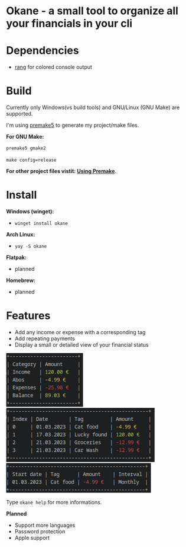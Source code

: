 # Okane - a small tool to organize all your financials in your cli

# Dependencies

- [rang](https://github.com/agauniyal/rang) for colored console output

# Build

Currently only Windows(vs build tools) and GNU/Linux (GNU Make) are supported.

I'm using [premake5](https://premake.github.io/) to generate my project/make files.

**For GNU Make:**

```
premake5 gmake2

make config=release
```

**For other project files vistit: [Using Premake](https://premake.github.io/docs/Using-Premake)**.

# Install

**Windows (winget):**

- `winget install okane`

**Arch Linux:**

- `yay -S okane`

**Flatpak:**

- planned

**Homebrew:**

- planned

# Features

- Add any income or expense with a corresponding tag
- Add repeating payments
- Display a small or detailed view of your financial status

![status](images/status.png)
![detailed](images/detailed.png)
![abo](images/abo.png)

Type `okane help` for more informations.

**Planned**

- Support more languages
- Password protection
- Apple support

